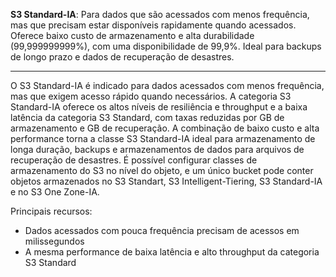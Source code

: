 **S3 Standard-IA**:  Para dados que são acessados com menos frequência, mas que precisam estar disponíveis rapidamente quando acessados. Oferece baixo custo de armazenamento e alta durabilidade (99,999999999%), com uma disponibilidade de 99,9%. Ideal para backups de longo prazo e dados de recuperação de desastres.

---

O S3 Standard-IA é indicado para dados acessados com menos frequência, mas que exigem acesso rápido quando necessários. A categoria S3 Standard-IA oferece os altos níveis de resiliência e throughput e a baixa latência da categoria S3 Standard, com taxas reduzidas por GB de armazenamento e GB de recuperação.  A combinação de baixo custo e alta performance torna a classe S3 Standard-IA ideal para armazenamento de longa duração, backups e armazenamentos de dados para arquivos de recuperação de desastres. É possível configurar classes de armazenamento do S3 no nível do objeto, e um único bucket pode conter objetos armazenados no S3 Standart, S3 Intelligent-Tiering, S3 Standard-IA e no S3 One Zone-IA.

Principais recursos:
- Dados acessados com pouca frequência precisam de acessos em milissegundos
- A mesma performance de baixa latência e alto throughput da categoria S3 Standard